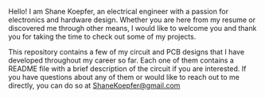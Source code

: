 Hello! 
I am Shane Koepfer, an electrical engineer with a passion for electronics and hardware design. 
Whether you are here from my resume or discovered me through other means, I would like to welcome you and thank you for taking the time to check out some of my projects.

This repository contains a few of my circuit and PCB designs that I have developed throughout my career so far. Each one of them contains a README file with a brief description of the circuit if you are interested.
If you have questions about any of them or would like to reach out to me directly, you can do so at ShaneKoepfer@gmail.com
